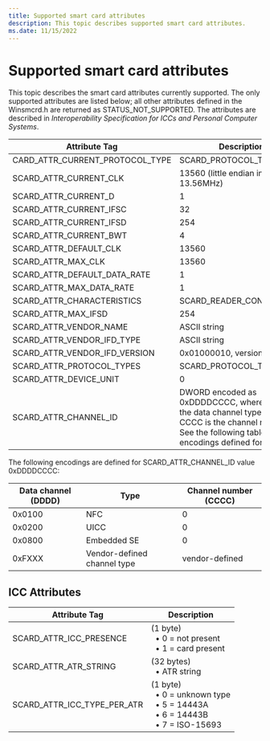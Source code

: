 ```yaml
---
title: Supported smart card attributes
description: This topic describes supported smart card attributes.
ms.date: 11/15/2022
---
```


# Supported smart card attributes

This topic describes the smart card attributes currently supported. The only supported attributes are listed below; all other attributes defined in the Winsmcrd.h are returned as STATUS_NOT_SUPPORTED. The attributes are described in *Interoperability Specification for ICCs and Personal Computer Systems*.

| Attribute Tag | Description |
|---|---|
| CARD_ATTR_CURRENT_PROTOCOL_TYPE | SCARD_PROTOCOL_T1 |
| SCARD_ATTR_CURRENT_CLK | 13560 (little endian integer of 13.56MHz) |
| SCARD_ATTR_CURRENT_D | 1 |
| SCARD_ATTR_CURRENT_IFSC | 32 |
| SCARD_ATTR_CURRENT_IFSD | 254 |
| SCARD_ATTR_CURRENT_BWT | 4 |
| SCARD_ATTR_DEFAULT_CLK | 13560 |
| SCARD_ATTR_MAX_CLK | 13560 |
| SCARD_ATTR_DEFAULT_DATA_RATE | 1 |
| SCARD_ATTR_MAX_DATA_RATE | 1 |
| SCARD_ATTR_CHARACTERISTICS | SCARD_READER_CONTACTLESS |
| SCARD_ATTR_MAX_IFSD | 254 |
| SCARD_ATTR_VENDOR_NAME | ASCII string |
| SCARD_ATTR_VENDOR_IFD_TYPE | ASCII string |
| SCARD_ATTR_VENDOR_IFD_VERSION | 0x01000010, version 1.0.0.1 |
| SCARD_ATTR_PROTOCOL_TYPES | SCARD_PROTOCOL_T1 |
| SCARD_ATTR_DEVICE_UNIT | 0 |
| SCARD_ATTR_CHANNEL_ID | DWORD encoded as 0xDDDDCCCC, where DDDD is the data channel type, and CCCC is the channel number. See the following table for encodings defined for DDDD. |

The following encodings are defined for SCARD_ATTR_CHANNEL_ID value 0xDDDDCCCC:

| Data channel (DDDD) | Type | Channel number (CCCC) |
|---|---|---|
| 0x0100 | NFC | 0 |
| 0x0200 | UICC | 0 |
| 0x0800 | Embedded SE | 0 |
| 0xFXXX | Vendor-defined channel type | vendor-defined |

## ICC Attributes

| Attribute Tag | Description |
|---|---|
| SCARD_ATTR_ICC_PRESENCE | (1 byte)</br>&nbsp;&nbsp;&bull;&nbsp;0 = not present</br>&nbsp;&nbsp;&bull;&nbsp;1 = card present |
| SCARD_ATTR_ATR_STRING | (32 bytes)</br>&nbsp;&nbsp;&bull;&nbsp;ATR string |
| SCARD_ATTR_ICC_TYPE_PER_ATR | (1 byte)</br>&nbsp;&nbsp;&bull;&nbsp;0 = unknown type</br>&nbsp;&nbsp;&bull;&nbsp;5 = 14443A</br>&nbsp;&nbsp;&bull;&nbsp;6 = 14443B</br>&nbsp;&nbsp;&bull;&nbsp;7 = ISO-15693 |
